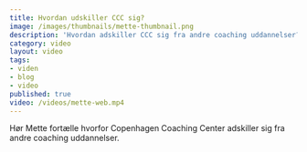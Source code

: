 ```yaml
---
title: Hvordan udskiller CCC sig?
image: /images/thumbnails/mette-thumbnail.png
description: 'Hvordan adskiller CCC sig fra andre coaching uddannelser? Hør hvad direktør og underviser, Mette Mejlhede, siger.'
category: video
layout: video
tags:
- viden
- blog
- video
published: true
video: /videos/mette-web.mp4
---
```


Hør Mette fortælle hvorfor Copenhagen Coaching Center adskiller sig fra andre coaching uddannelser.
